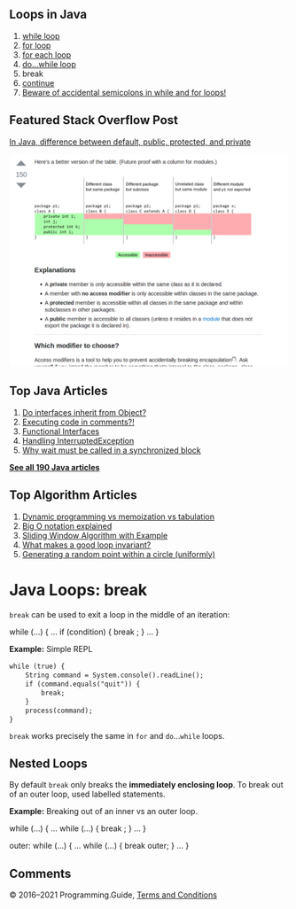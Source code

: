 ## Loops in Java

1.  [while loop](while-loop.html)
2.  [for loop](for-loop.html)
3.  [for each loop](for-each-loop.html)
4.  [do…while loop](do-while-loop.html)
5.  break
6.  [continue](continue.html)
7.  [Beware of accidental semicolons in while and for loops!](beware-of-accidental-semicolons-in-while-and-for-loops.html)

## Featured Stack Overflow Post

[In Java, difference between default, public, protected, and private](https://stackoverflow.com/a/33627846/276052)

[<img src="../images/so-featured-33627846.png" alt="StackOverflow screenshot thumbnail" class="screenshot" />](https://stackoverflow.com/a/33627846/276052)

## Top Java Articles

1.  [Do interfaces inherit from Object?](do-interfaces-inherit-from-object.html)
2.  [Executing code in comments?!](executing-code-in-comments.html)
3.  [Functional Interfaces](functional-interfaces.html)
4.  [Handling InterruptedException](handling-interrupted-exceptions.html)
5.  [Why wait must be called in a synchronized block](why-wait-must-be-in-synchronized.html)

[**See all 190 Java articles**](index.html)

## Top Algorithm Articles

1.  [Dynamic programming vs memoization vs tabulation](../dynamic-programming-vs-memoization-vs-tabulation.html)
2.  [Big O notation explained](../big-o-notation-explained.html)
3.  [Sliding Window Algorithm with Example](../sliding-window-example.html)
4.  [What makes a good loop invariant?](../what-makes-a-good-loop-invariant.html)
5.  [Generating a random point within a circle (uniformly)](../random-point-within-circle.html)

# Java Loops: break

`break` can be used to exit a loop in the middle of an iteration:

while (…) { … if (condition) { break ; } … }

**Example:** Simple REPL

    while (true) {
        String command = System.console().readLine();
        if (command.equals("quit")) {
            break;
        }
        process(command);
    }

`break` works precisely the same in `for` and `do`…`while` loops.

## Nested Loops

By default `break` only breaks the **immediately enclosing loop**. To break out of an outer loop, used labelled statements.

**Example:** Breaking out of an inner vs an outer loop.

while (…) { … while (…) { break ; } … }

outer: while (…) { … while (…) { break outer; } … }

## Comments

© 2016–2021 Programming.Guide, [Terms and Conditions](../terms-and-conditions.html)
